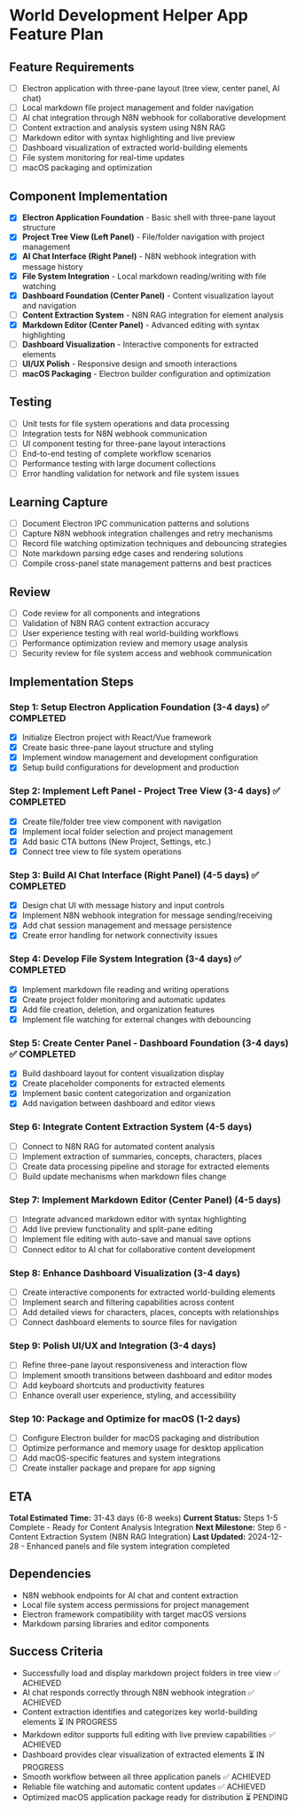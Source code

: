 # World Development Helper App Feature Plan

## Feature Requirements
- [ ] Electron application with three-pane layout (tree view, center panel, AI chat)
- [ ] Local markdown file project management and folder navigation
- [ ] AI chat integration through N8N webhook for collaborative development
- [ ] Content extraction and analysis system using N8N RAG
- [ ] Markdown editor with syntax highlighting and live preview
- [ ] Dashboard visualization of extracted world-building elements
- [ ] File system monitoring for real-time updates
- [ ] macOS packaging and optimization

## Component Implementation
- [x] **Electron Application Foundation** - Basic shell with three-pane layout structure
- [x] **Project Tree View (Left Panel)** - File/folder navigation with project management
- [x] **AI Chat Interface (Right Panel)** - N8N webhook integration with message history
- [x] **File System Integration** - Local markdown reading/writing with file watching
- [x] **Dashboard Foundation (Center Panel)** - Content visualization layout and navigation
- [ ] **Content Extraction System** - N8N RAG integration for element analysis
- [x] **Markdown Editor (Center Panel)** - Advanced editing with syntax highlighting
- [ ] **Dashboard Visualization** - Interactive components for extracted elements
- [ ] **UI/UX Polish** - Responsive design and smooth interactions
- [ ] **macOS Packaging** - Electron builder configuration and optimization

## Testing
- [ ] Unit tests for file system operations and data processing
- [ ] Integration tests for N8N webhook communication
- [ ] UI component testing for three-pane layout interactions
- [ ] End-to-end testing of complete workflow scenarios
- [ ] Performance testing with large document collections
- [ ] Error handling validation for network and file system issues

## Learning Capture
- [ ] Document Electron IPC communication patterns and solutions
- [ ] Capture N8N webhook integration challenges and retry mechanisms
- [ ] Record file watching optimization techniques and debouncing strategies
- [ ] Note markdown parsing edge cases and rendering solutions
- [ ] Compile cross-panel state management patterns and best practices

## Review
- [ ] Code review for all components and integrations
- [ ] Validation of N8N RAG content extraction accuracy
- [ ] User experience testing with real world-building workflows
- [ ] Performance optimization review and memory usage analysis
- [ ] Security review for file system access and webhook communication

## Implementation Steps

### Step 1: Setup Electron Application Foundation (3-4 days) ✅ COMPLETED
- [x] Initialize Electron project with React/Vue framework
- [x] Create basic three-pane layout structure and styling
- [x] Implement window management and development configuration
- [x] Setup build configurations for development and production

### Step 2: Implement Left Panel - Project Tree View (3-4 days) ✅ COMPLETED
- [x] Create file/folder tree view component with navigation
- [x] Implement local folder selection and project management
- [x] Add basic CTA buttons (New Project, Settings, etc.)
- [x] Connect tree view to file system operations

### Step 3: Build AI Chat Interface (Right Panel) (4-5 days) ✅ COMPLETED
- [x] Design chat UI with message history and input controls
- [x] Implement N8N webhook integration for message sending/receiving
- [x] Add chat session management and message persistence
- [x] Create error handling for network connectivity issues

### Step 4: Develop File System Integration (3-4 days) ✅ COMPLETED
- [x] Implement markdown file reading and writing operations
- [x] Create project folder monitoring and automatic updates
- [x] Add file creation, deletion, and organization features
- [x] Implement file watching for external changes with debouncing

### Step 5: Create Center Panel - Dashboard Foundation (3-4 days) ✅ COMPLETED
- [x] Build dashboard layout for content visualization display
- [x] Create placeholder components for extracted elements
- [x] Implement basic content categorization and organization
- [x] Add navigation between dashboard and editor views

### Step 6: Integrate Content Extraction System (4-5 days)
- [ ] Connect to N8N RAG for automated content analysis
- [ ] Implement extraction of summaries, concepts, characters, places
- [ ] Create data processing pipeline and storage for extracted elements
- [ ] Build update mechanisms when markdown files change

### Step 7: Implement Markdown Editor (Center Panel) (4-5 days)
- [ ] Integrate advanced markdown editor with syntax highlighting
- [ ] Add live preview functionality and split-pane editing
- [ ] Implement file editing with auto-save and manual save options
- [ ] Connect editor to AI chat for collaborative content development

### Step 8: Enhance Dashboard Visualization (3-4 days)
- [ ] Create interactive components for extracted world-building elements
- [ ] Implement search and filtering capabilities across content
- [ ] Add detailed views for characters, places, concepts with relationships
- [ ] Connect dashboard elements to source files for navigation

### Step 9: Polish UI/UX and Integration (3-4 days)
- [ ] Refine three-pane layout responsiveness and interaction flow
- [ ] Implement smooth transitions between dashboard and editor modes
- [ ] Add keyboard shortcuts and productivity features
- [ ] Enhance overall user experience, styling, and accessibility

### Step 10: Package and Optimize for macOS (1-2 days)
- [ ] Configure Electron builder for macOS packaging and distribution
- [ ] Optimize performance and memory usage for desktop application
- [ ] Add macOS-specific features and system integrations
- [ ] Create installer package and prepare for app signing

## ETA
**Total Estimated Time:** 31-43 days (6-8 weeks)
**Current Status:** Steps 1-5 Complete - Ready for Content Analysis Integration
**Next Milestone:** Step 6 - Content Extraction System (N8N RAG Integration)
**Last Updated:** 2024-12-28 - Enhanced panels and file system integration completed

## Dependencies
- N8N webhook endpoints for AI chat and content extraction
- Local file system access permissions for project management
- Electron framework compatibility with target macOS versions
- Markdown parsing libraries and editor components

## Success Criteria
- Successfully load and display markdown project folders in tree view ✅ ACHIEVED
- AI chat responds correctly through N8N webhook integration ✅ ACHIEVED
- Content extraction identifies and categorizes key world-building elements ⏳ IN PROGRESS
- Markdown editor supports full editing with live preview capabilities ✅ ACHIEVED
- Dashboard provides clear visualization of extracted elements ⏳ IN PROGRESS
- Smooth workflow between all three application panels ✅ ACHIEVED
- Reliable file watching and automatic content updates ✅ ACHIEVED
- Optimized macOS application package ready for distribution ⏳ PENDING